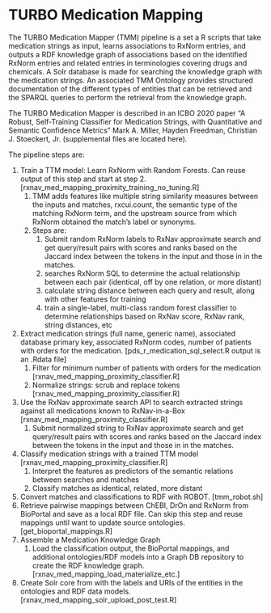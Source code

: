 # TURBO Medication Mapping

The TURBO Medication Mapper (TMM) pipeline is a set a R scripts that take medication strings as input, learns associations to RxNorm entries, and outputs a RDF knowledge graph of associations based on the identified RxNorm entries and related entries in terminologies covering drugs and chemicals. A Solr database is made for searching the knowledge graph with the medication strings. An associated TMM Ontology provides structured documentation of the different types of entities that can be retrieved and the SPARQL queries to perform the retrieval from the knowledge graph.

The TURBO Medication Mapper is described in an ICBO 2020 paper “A Robust, Self-Training Classifier for Medication Strings, with Quantitative and Semantic Confidence Metrics” Mark A. Miller, Hayden Freedman, Christian J. Stoeckert, Jr. (supplemental files are located here).

The pipeline steps are:
1. Train a TTM model: Learn RxNorm with Random Forests. Can reuse output of this step and start at step 2. [rxnav_med_mapping_proximity_training_no_tuning.R]
   1. TMM adds features like multiple string similarity measures between the inputs and matches, rxcui.count, the semantic type of the matching RxNorm term, and the upstream source from which RxNorm obtained the match’s label or synonyms.
   2. Steps are:
      1. Submit random RxNorm labels to RxNav approximate search and get query/result pairs with scores and ranks based on the Jaccard index between the tokens in the input and those in in the matches.
      2. searches RxNorm SQL to determine the actual relationship between each pair (identical, off by one relation, or more distant)
      3. calculate string distance between each query and result, along with other features for training
      4.	train a single-label, multi-class random forest classifier to determine relationships based on RxNav score, RxNav rank, string distances, etc
2. Extract medication strings (full name, generic name), associated database primary key, associated RxNorm codes, number of patients with orders for the medication. [pds_r_medication_sql_select.R output is an .Rdata file]
   1. Filter for minimum number of patients with orders for the medication [rxnav_med_mapping_proximity_classifier.R]
   2. Normalize strings: scrub and replace tokens [rxnav_med_mapping_proximity_classifier.R]
3. Use the RxNav approximate search API to search extracted strings against all medications known to RxNav-in-a-Box [rxnav_med_mapping_proximity_classifier.R]
   1. Submit normalized string to RxNav approximate search and get query/result pairs with scores and ranks based on the Jaccard index between the tokens in the input and those in in the matches.
4. Classify medication strings with a trained TTM model [rxnav_med_mapping_proximity_classifier.R]
   1. Interpret the features as predictors of the semantic relations between searches and matches
   2. Classify matches as identical, related, more distant
5. Convert matches and classifications to RDF with ROBOT. [tmm_robot.sh]
6. Retrieve pairwise mappings between ChEBI, DrOn and RxNorm from BioPortal and save as a local RDF file. Can skip this step and reuse mappings until want to update source ontologies. [get_bioportal_mappings.R]
7. Assemble a Medication Knowledge Graph
   1. Load the classification output, the BioPortal mappings, and additional ontologies/RDF models into a Graph DB repository to create the RDF knowledge graph. [rxnav_med_mapping_load_materialize_etc.]
8. Create Solr core from with the labels and URIs of the entities in the ontologies and RDF data models. [rxnav_med_mapping_solr_upload_post_test.R]
